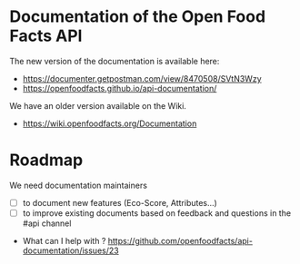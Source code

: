 # Documentation of the Open Food Facts API

The new version of the documentation is available here: 
- https://documenter.getpostman.com/view/8470508/SVtN3Wzy
- https://openfoodfacts.github.io/api-documentation/

We have an older version available on the Wiki.

- https://wiki.openfoodfacts.org/Documentation

# Roadmap

We need documentation maintainers
- [ ] to document new features (Eco-Score, Attributes…)
- [ ] to improve existing documents based on feedback and questions in the #api channel

- What can I help with ? https://github.com/openfoodfacts/api-documentation/issues/23



